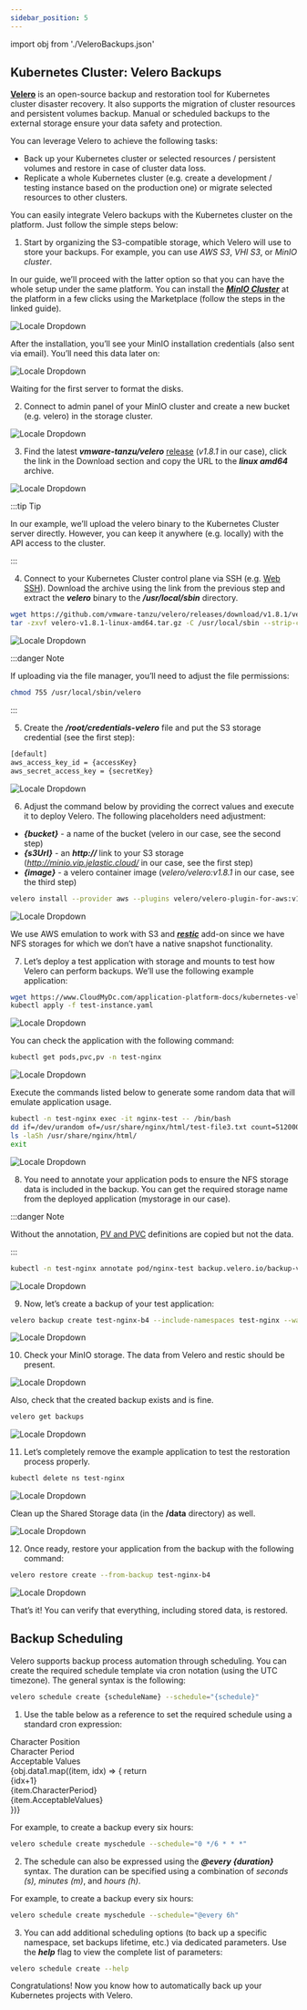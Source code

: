 ```yaml
---
sidebar_position: 5
---
```


import obj from './VeleroBackups.json'

## Kubernetes Cluster: Velero Backups

**[Velero](https://cloudmydc.com/)** is an open-source backup and restoration tool for Kubernetes cluster disaster recovery. It also supports the migration of cluster resources and persistent volumes backup. Manual or scheduled backups to the external storage ensure your data safety and protection.

You can leverage Velero to achieve the following tasks:

- Back up your Kubernetes cluster or selected resources / persistent volumes and restore in case of cluster data loss.
- Replicate a whole Kubernetes cluster (e.g. create a development / testing instance based on the production one) or migrate selected resources to other clusters.

You can easily integrate Velero backups with the Kubernetes cluster on the platform. Just follow the simple steps below:

1. Start by organizing the S3-compatible storage, which Velero will use to store your backups. For example, you can use _AWS S3_, _VHI S3_, or _MinIO cluster_.

In our guide, we’ll proceed with the latter option so that you can have the whole setup under the same platform. You can install the **_[MinIO Cluster](https://cloudmydc.com/)_** at the platform in a few clicks using the Marketplace (follow the steps in the linked guide).

<div style={{
    display:'flex',
    justifyContent: 'center',
    margin: '0 0 1rem 0'
}}>

![Locale Dropdown](./img/VeleroBackups/01-minio-cluster-installation.png)

</div>

After the installation, you’ll see your MinIO installation credentials (also sent via email). You’ll need this data later on:

<div style={{
    display:'flex',
    justifyContent: 'center',
    margin: '0 0 1rem 0'
}}>

![Locale Dropdown](./img/VeleroBackups/02-minio-cluster-installed.png)

</div>

Waiting for the first server to format the disks.

2. Connect to admin panel of your MinIO cluster and create a new bucket (e.g. velero) in the storage cluster.

<div style={{
    display:'flex',
    justifyContent: 'center',
    margin: '0 0 1rem 0'
}}>

![Locale Dropdown](./img/VeleroBackups/03-minio-create-bucket.png)

</div>

3. Find the latest **_vmware-tanzu/velero_** [release](https://cloudmydc.com/) (_v1.8.1_ in our case), click the link in the Download section and copy the URL to the **_linux amd64_** archive.

<div style={{
    display:'flex',
    justifyContent: 'center',
    margin: '0 0 1rem 0'
}}>

![Locale Dropdown](./img/VeleroBackups/04-velero-versions.png)

</div>

:::tip Tip

In our example, we’ll upload the velero binary to the Kubernetes Cluster server directly. However, you can keep it anywhere (e.g. locally) with the API access to the cluster.

:::

4. Connect to your Kubernetes Cluster control plane via SSH (e.g. [Web SSH](https://cloudmydc.com/)). Download the archive using the link from the previous step and extract the **_velero_** binary to the **_/usr/local/sbin_** directory.

```bash
wget https://github.com/vmware-tanzu/velero/releases/download/v1.8.1/velero-v1.8.1-linux-amd64.tar.gz
tar -zxvf velero-v1.8.1-linux-amd64.tar.gz -C /usr/local/sbin --strip-components=1 velero-v1.8.1-linux-amd64/velero
```

<div style={{
    display:'flex',
    justifyContent: 'center',
    margin: '0 0 1rem 0'
}}>

![Locale Dropdown](./img/VeleroBackups/05-download-velero.png)

</div>

:::danger Note

If uploading via the file manager, you’ll need to adjust the file permissions:

```bash
chmod 755 /usr/local/sbin/velero
```

:::

5. Create the **_/root/credentials-velero_** file and put the S3 storage credential (see the first step):

```bash
[default]
aws_access_key_id = {accessKey}
aws_secret_access_key = {secretKey}
```

<div style={{
    display:'flex',
    justifyContent: 'center',
    margin: '0 0 1rem 0'
}}>

![Locale Dropdown](./img/VeleroBackups/06-velero-credentials.png)

</div>

6. Adjust the command below by providing the correct values and execute it to deploy Velero. The following placeholders need adjustment:

- **_{bucket}_** - a name of the bucket (velero in our case, see the second step)
- **_{s3Url}_** - an **_http://_** link to your S3 storage (*http://minio.vip.jelastic.cloud/* in our case, see the first step)
- **_{image}_** - a velero container image (_velero/velero:v1.8.1_ in our case, see the third step)

```bash
velero install --provider aws --plugins velero/velero-plugin-for-aws:v1.4.1 --bucket {bucket} --secret-file ./credentials-velero --use-volume-snapshots=true  --backup-location-config region=default,s3ForcePathStyle="true",s3Url={s3Url} --image {image} --snapshot-location-config region="default" --use-restic
```

<div style={{
    display:'flex',
    justifyContent: 'center',
    margin: '0 0 1rem 0'
}}>

![Locale Dropdown](./img/VeleroBackups/07-velero-install.png)

</div>

We use AWS emulation to work with S3 and **_[restic](https://cloudmydc.com/)_** add-on since we have NFS storages for which we don’t have a native snapshot functionality.

7. Let’s deploy a test application with storage and mounts to test how Velero can perform backups. We’ll use the following example application:

```bash
wget https://www.CloudMyDc.com/application-platform-docs/kubernetes-velero-backups/test-instance.yaml
kubectl apply -f test-instance.yaml
```

<div style={{
    display:'flex',
    justifyContent: 'center',
    margin: '0 0 1rem 0'
}}>

![Locale Dropdown](./img/VeleroBackups/08-kubernetes-install-application.png)

</div>

You can check the application with the following command:

```bash
kubectl get pods,pvc,pv -n test-nginx
```

<div style={{
    display:'flex',
    justifyContent: 'center',
    margin: '0 0 1rem 0'
}}>

![Locale Dropdown](./img/VeleroBackups/09-kubernetes-check-application.png)

</div>

Execute the commands listed below to generate some random data that will emulate application usage.

```bash
kubectl -n test-nginx exec -it nginx-test -- /bin/bash
dd if=/dev/urandom of=/usr/share/nginx/html/test-file3.txt count=512000 bs=1024
ls -laSh /usr/share/nginx/html/
exit
```

<div style={{
    display:'flex',
    justifyContent: 'center',
    margin: '0 0 1rem 0'
}}>

![Locale Dropdown](./img/VeleroBackups/10-kubernetes-generate-data.png)

</div>

8. You need to annotate your application pods to ensure the NFS storage data is included in the backup. You can get the required storage name from the deployed application (mystorage in our case).

:::danger Note

Without the annotation, [PV and PVC](https://cloudmydc.com/) definitions are copied but not the data.

:::

```bash
kubectl -n test-nginx annotate pod/nginx-test backup.velero.io/backup-volumes=mystorage
```

<div style={{
    display:'flex',
    justifyContent: 'center',
    margin: '0 0 1rem 0'
}}>

![Locale Dropdown](./img/VeleroBackups/11-kubernetes-anotate-application.png)

</div>

9. Now, let’s create a backup of your test application:

```bash
velero backup create test-nginx-b4 --include-namespaces test-nginx --wait
```

<div style={{
    display:'flex',
    justifyContent: 'center',
    margin: '0 0 1rem 0'
}}>

![Locale Dropdown](./img/VeleroBackups/12-velero-create-backup.png)

</div>

10. Check your MinIO storage. The data from Velero and restic should be present.

<div style={{
    display:'flex',
    justifyContent: 'center',
    margin: '0 0 1rem 0'
}}>

![Locale Dropdown](./img/VeleroBackups/13-minio-backup-data.png)

</div>

Also, check that the created backup exists and is fine.

```bash
velero get backups
```

<div style={{
    display:'flex',
    justifyContent: 'center',
    margin: '0 0 1rem 0'
}}>

![Locale Dropdown](./img/VeleroBackups/14-velero-backup-list.png)

</div>

11. Let’s completely remove the example application to test the restoration process properly.

```bash
kubectl delete ns test-nginx
```

<div style={{
    display:'flex',
    justifyContent: 'center',
    margin: '0 0 1rem 0'
}}>

![Locale Dropdown](./img/VeleroBackups/15-kubernetes-delete-namespace.png)

</div>

Clean up the Shared Storage data (in the **/data** directory) as well.

<div style={{
    display:'flex',
    justifyContent: 'center',
    margin: '0 0 1rem 0'
}}>

![Locale Dropdown](./img/VeleroBackups/16-delete-data-in-storage.png)

</div>

12. Once ready, restore your application from the backup with the following command:

```bash
velero restore create --from-backup test-nginx-b4
```

<div style={{
    display:'flex',
    justifyContent: 'center',
    margin: '0 0 1rem 0'
}}>

![Locale Dropdown](./img/VeleroBackups/17-velero-restore-from-backup.png)

</div>

That’s it! You can verify that everything, including stored data, is restored.

## Backup Scheduling

Velero supports backup process automation through scheduling. You can create the required schedule template via cron notation (using the UTC timezone). The general syntax is the following:

```bash
velero schedule create {scheduleName} --schedule="{schedule}"
```

1. Use the table below as a reference to set the required schedule using a standard cron expression:

<div style={{
        width: '100%',
        margin: '0 0 5rem 0',
        borderRadius: '7px',
        overflow: 'hidden',
    }} >
    <div>
        <div style={{
            width: '100%',
            height: 'auto',
            border: '1px solid var(--ifm-toc-border-color)',
            display: 'grid', 
            fontWeight: '500',
            color: 'var(--table-color-primary)',
            background: 'var(--table-bg-primary-t2)', 
            gridTemplateColumns: '1fr 1fr 1fr',
            overflow: 'hidden',
        }}>
            <div style={{
                display: 'flex', 
                alignItems: 'center', 
                justifyContent: 'center',
                padding: '20px',
                wordBreak: 'break-all',
                borderRight: '1px solid var(--ifm-toc-border-color)',
            }}>
                Character Position
            </div>
            <div style={{
                display: 'flex', 
                alignItems: 'center', 
                justifyContent: 'center',
                padding: '20px',
                borderRight: '1px solid var(--ifm-toc-border-color)',
                wordBreak: 'break-all'
            }}>
               Character Period
            </div>
            <div style={{
                display: 'flex', 
                alignItems: 'center', 
                justifyContent: 'center',
                padding: '20px',
                borderRight: '1px solid var(--ifm-toc-border-color)',
                wordBreak: 'break-all'
            }}>
                Acceptable Values
            </div> 
        </div>
        {obj.data1.map((item, idx) => {
          return <div key={idx} style={{
            width: '100%',
            height: 'auto',
            border: '1px solid var(--ifm-toc-border-color)',
            display: 'grid', 
            gridTemplateColumns: '1fr 2fr 1fr',
            fontWeight: '400',
        }}>
            <div style={{
                padding: '20px',
                borderRight: '1px solid var(--ifm-toc-border-color)',
                background: 'var(--table-bg-primary-t1)',
                display: 'flex', 
                alignItems: 'center', 
                justifyContent: 'flex-start',
                wordBreak: 'break-all',
                padding: '20px',
            }}>
                {idx+1}
            </div>
            <div style={{
                padding: '20px',
                wordBreak: 'break-all'
            }}>
                {item.CharacterPeriod}
            </div>
            <div style={{
                wordBreak: 'break-all',
                 padding: '20px',
            }}>
                {item.AcceptableValues}
            </div>
        </div> 
        })}
    </div> 
</div>

For example, to create a backup every six hours:

```bash
velero schedule create myschedule --schedule="0 */6 * * *"
```

2. The schedule can also be expressed using the **_@every {duration}_** syntax. The duration can be specified using a combination of _seconds (s), minutes (m)_, and _hours (h)_.

For example, to create a backup every six hours:

```bash
velero schedule create myschedule --schedule="@every 6h"
```

3. You can add additional scheduling options (to back up a specific namespace, set backups lifetime, etc.) via dedicated parameters. Use the **_help_** flag to view the complete list of parameters:

```bash
velero schedule create --help
```

Congratulations! Now you know how to automatically back up your Kubernetes projects with Velero.
